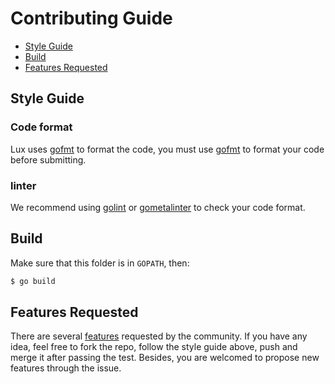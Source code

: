 # Contributing Guide

* [Style Guide](#style-guide)
* [Build](#build)
* [Features Requested](#features-requested)

## Style Guide
### Code format
Lux uses [gofmt](https://golang.org/cmd/gofmt) to format the code, you must use [gofmt](https://golang.org/cmd/gofmt) to format your code before submitting.

### linter
We recommend using [golint](https://github.com/golang/lint) or [gometalinter](https://github.com/alecthomas/gometalinter) to check your code format.

## Build

Make sure that this folder is in `GOPATH`, then:

```bash
$ go build
```

## Features Requested
There are several [features](https://github.com/wujiu2020/lux/issues?q=is%3Aissue+is%3Aopen+label%3Afeature-request) requested by the community. If you have any idea, feel free to fork the repo, follow the style guide above, push and merge it after passing the test. Besides, you are welcomed to propose new features through the issue.

